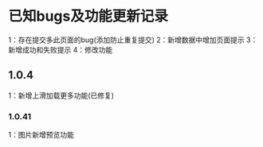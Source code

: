 <!--
 * @Description: 版本更新记录
 * @Author: panrui
 * @Date: 2023-11-02 21:32:25
 * @LastEditTime: 2023-11-12 15:56:18
 * @LastEditors: panrui
 * 不忘初心,不负梦想
-->

# 已知bugs及功能更新记录
1：存在提交多此页面的bug(添加防止重复提交)
2：新增数据中增加页面提示
3：新增成功和失败提示
4：修改功能

## 1.0.4
1：新增上滑加载更多功能(已修复)

### 1.0.41
1：图片新增预览功能
